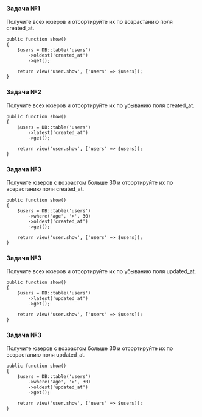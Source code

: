 ### Задача №1

Получите всех юзеров и отсортируйте их по возрастанию поля created_at.

    public function show()
    {
        $users = DB::table('users')
            ->oldest('created_at')
            ->get();

        return view('user.show', ['users' => $users]);
    }

### Задача №2

Получите всех юзеров и отсортируйте их по убыванию поля created_at.

    public function show()
    {
        $users = DB::table('users')
            ->latest('created_at')
            ->get();

        return view('user.show', ['users' => $users]);
    }

### Задача №3

Получите юзеров с возрастом больше 30 и отсортируйте их по возрастанию поля created_at.

    public function show()
    {
        $users = DB::table('users')
            ->where('age', '>', 30)
            ->oldest('created_at')
            ->get();

        return view('user.show', ['users' => $users]);
    }

### Задача №3

Получите всех юзеров и отсортируйте их по убыванию поля updated_at.

    public function show()
    {
        $users = DB::table('users')
            ->latest('updated_at')
            ->get();

        return view('user.show', ['users' => $users]);
    }

### Задача №3

Получите юзеров с возрастом больше 30 и отсортируйте их по возрастанию поля updated_at.

    public function show()
    {
        $users = DB::table('users')
            ->where('age', '>', 30)
            ->oldest('updated_at')
            ->get();

        return view('user.show', ['users' => $users]);
    }